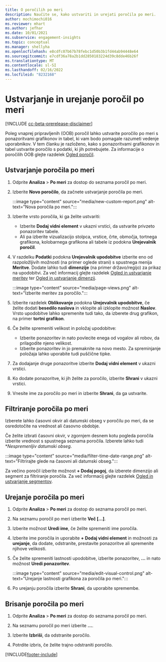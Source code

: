 ```yaml
---
title: O poročilih po meri
description: Naučite se, kako ustvariti in urejati poročila po meri.
author: mochimochi016
ms.reviewer: mhart
ms.author: jefhar
ms.date: 10/01/2021
ms.subservice: engagement-insights
ms.topic: conceptual
ms.manager: shellyha
ms.openlocfilehash: e8cdfc07b67b78febc1d50b3b1fd44ab94448e64
ms.sourcegitcommit: e7cdf36a78a2b1dd2850183224d39c8dde46b26f
ms.translationtype: MT
ms.contentlocale: sl-SI
ms.lasthandoff: 02/16/2022
ms.locfileid: "8232168"
---
```

# <a name="create-and-edit-custom-reports"></a>Ustvarjanje in urejanje poročil po meri

[!INCLUDE [cc-beta-prerelease-disclaimer](includes/cc-beta-prerelease-disclaimer.md)]

Poleg vnaprej pripravljenih (OOB) poročil lahko ustvarite poročilo po meri s ponazoritvami grafikonov in tabel, ki vam bodo pomagale razumeti vedenje uporabnikov. V tem članku je razloženo, kako s ponazoritvami grafikonov in tabel ustvarite poročilo s podatki, ki jih potrebujete. Za informacije o poročilih OOB glejte razdelek [Ogled poročil](view-reports.md).

## <a name="create-a-custom-report"></a>Ustvarjanje poročila po meri

1. Odprite **Analiza** > **Po meri** za dostop do seznama poročil po meri.

1. Izberite **Novo poročilo**, da začnete ustvarjanje poročila po meri.

   :::image type="content" source="media/new-custom-report.png" alt-text="Nova poročila po meri.":::

1. Izberite vrsto poročila, ki ga želite ustvariti:

    - Izberite **Dodaj vidni element** v ukazni vrstici, da ustvarite privzeto ponazoritev tabele.
    - Ali pa izberite vizualizacijo stolpca, vrstice, črte, območja, tortnega grafikona, kolobarnega grafikona ali tabele iz podokna **Urejevalnik poročil**.

1. V razdelku **Podatki** podokna **Urejevalnik upodobitve** izberite eno od razpoložljivih možnosti (na primer oglede strani) s spustnega menija **Meritve**. Dodate lahko tudi **dimenzije** (na primer državo/regijo) za prikaz na upodobitvi. Za več informacij glejte razdelek [Ogled in ustvarjanje meritev](metrics.md) ter [Ogled in ustvarjanje dimenzij](dimensions.md).

   :::image type="content" source="media/page-views.png" alt-text="Izberite meritev za poročilo.":::

1. Izberite razdelek **Oblikovanje** podokna **Urejevalnik upodobitve**, če želite dodati **besedilo naslova** in vklopite ali izklopite možnost **Naslov**.  Vrsto upodobitve lahko spremenite tudi tako, da izberete drug grafikon, na primer **tortni grafikon**.

1. Če želite spremeniti velikost in položaj upodobitve:
   - Izberite ponazoritev in nato povlecite enega od vogalov ali robov, da prilagodite njeno velikost.
   - Izberite ponazoritev in jo premaknite na novo mesto. Za spreminjanje položaja lahko uporabite tudi puščične tipke.
1. Za dodajanje druge ponazoritve izberite **Dodaj vidni element** v ukazni vrstici.
1. Ko dodate ponazoritve, ki jih želite za poročilo, izberite **Shrani** v ukazni vrstici.

1. Vnesite ime za poročilo po meri in izberite **Shrani**, da ga ustvarite.
 
## <a name="filter-a-custom-report"></a>Filtriranje poročila po meri

Izberete lahko časovni okvir ali datumski obseg v poročilu po meri, da se osredotočite na vrednost ali časovno obdobje.

Če želite izbrati časovni okvir, v zgornjem desnem kotu pogleda poročila izberite vrednost s spustnega seznama poročila. Izberete lahko tudi **Nespremenljiv datumski obseg*.

:::image type="content" source="media/filter-time-date-range.png" alt-text="Filtrirajte glede na časovni ali datumski obseg.":::

Za večino poročil izberite možnost **+ Dodaj pogoj**, da izberete dimenzijo ali segment za filtriranje poročila. Za več informacij glejte razdelek [Ogled in ustvarjanje segmentov](segments.md).

## <a name="edit-a-custom-report"></a>Urejanje poročila po meri

1. Odprite **Analiza** > **Po meri** za dostop do seznama poročil po meri.

1. Na seznamu poročil po meri izberite **Več [...]**. 

1. Izberite možnost **Uredi ime**, če želite spremeniti ime poročila.

1. Izberite ime poročila in uporabite **+ Dodaj vidni element** in možnosti za **urejanje**, da dodate, odstranite, prestavite ponazoritve ali spremenite njihove velikosti.

1. Če želite spremeniti lastnosti upodobitve, izberite ponazoritev, **...** in nato možnost **Uredi ponazoritev**.

   :::image type="content" source="media/edit-visual-control.png" alt-text="Urejanje lastnosti grafikona za poročila po meri.":::

1. Po urejanju poročila izberite **Shrani**, da uporabite spremembe. 

## <a name="delete-a-custom-report"></a>Brisanje poročila po meri

1. Odprite **Analiza** > **Po meri** za dostop do seznama poročil po meri.

1. Na seznamu poročil po meri izberite **...**.

1. Izberite **Izbriši**, da odstranite poročilo.

1. Potrdite izbris, če želite trajno odstraniti poročilo.


[!INCLUDE[footer-include](../includes/footer-banner.md)]
